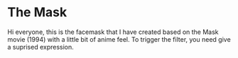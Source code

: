 # The Mask

Hi everyone, this is the facemask that I have created based on the Mask movie (1994) with a little bit of anime feel.
To trigger the filter, you need give a suprised expression.
